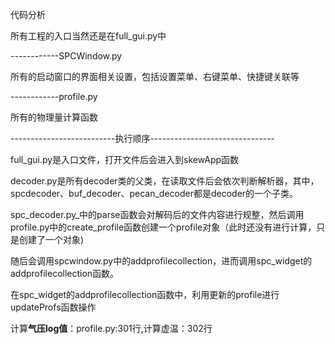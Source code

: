 代码分析

所有工程的入口当然还是在full\_gui.py中

------------SPCWindow.py

所有的启动窗口的界面相关设置，包括设置菜单、右键菜单、快捷键关联等

------------profile.py

所有的物理量计算函数

--------------------------执行顺序-------------------------------

full\_gui.py是入口文件，打开文件后会进入到skewApp函数

decoder.py是所有decoder类的父类，在读取文件后会依次判断解析器，其中，spcdecoder、buf\_decoder、pecan\_decoder都是decoder的一个子类。

spc_decoder.py_中的parse函数会对解码后的文件内容进行规整，然后调用profile.py中的create\_profile函数创建一个profile对象（此时还没有进行计算，只是创建了一个对象\)

随后会调用spcwindow.py中的addprofilecollection，进而调用spc\_widget的addprofilecollection函数。

在spc\_widget的addprofilecollection函数中，利用更新的profile进行updateProfs函数操作

计算**气压log值**：profile.py:301行,计算虚温：302行

